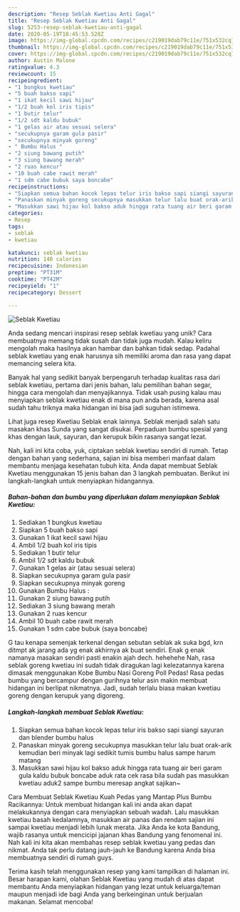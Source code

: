 ```yaml
---
description: "Resep Seblak Kwetiau Anti Gagal"
title: "Resep Seblak Kwetiau Anti Gagal"
slug: 5253-resep-seblak-kwetiau-anti-gagal
date: 2020-05-19T18:45:53.528Z
image: https://img-global.cpcdn.com/recipes/c219019dab79c11e/751x532cq70/seblak-kwetiau-foto-resep-utama.jpg
thumbnail: https://img-global.cpcdn.com/recipes/c219019dab79c11e/751x532cq70/seblak-kwetiau-foto-resep-utama.jpg
cover: https://img-global.cpcdn.com/recipes/c219019dab79c11e/751x532cq70/seblak-kwetiau-foto-resep-utama.jpg
author: Austin Malone
ratingvalue: 4.3
reviewcount: 15
recipeingredient:
- "1 bungkus kwetiau"
- "5 buah bakso sapi"
- "1 ikat kecil sawi hijau"
- "1/2 buah kol iris tipis"
- "1 butir telur"
- "1/2 sdt kaldu bubuk"
- "1 gelas air atau sesuai selera"
- "secukupnya garam gula pasir"
- "secukupnya minyak goreng"
- " Bumbu Halus "
- "2 siung bawang putih"
- "3 siung bawang merah"
- "2 ruas kencur"
- "10 buah cabe rawit merah"
- "1 sdm cabe bubuk saya boncabe"
recipeinstructions:
- "Siapkan semua bahan kocok lepas telur iris bakso sapi siangi sayuran dan blender bumbu halus"
- "Panaskan minyak goreng secukupnya masukkan telur lalu buat orak-arik kemudian beri minyak lagi sedikit tumis bumbu halus sampe harum matang"
- "Masukkan sawi hijau kol bakso aduk hingga rata tuang air beri garam gula kaldu bubuk boncabe aduk rata cek rasa bila sudah pas masukkan kwetiau aduk2 sampe bumbu meresap angkat sajikan~"
categories:
- Resep
tags:
- seblak
- kwetiau

katakunci: seblak kwetiau 
nutrition: 140 calories
recipecuisine: Indonesian
preptime: "PT31M"
cooktime: "PT42M"
recipeyield: "1"
recipecategory: Dessert

---
```



![Seblak Kwetiau](https://img-global.cpcdn.com/recipes/c219019dab79c11e/751x532cq70/seblak-kwetiau-foto-resep-utama.jpg)

Anda sedang mencari inspirasi resep seblak kwetiau yang unik? Cara membuatnya memang tidak susah dan tidak juga mudah. Kalau keliru mengolah maka hasilnya akan hambar dan bahkan tidak sedap. Padahal seblak kwetiau yang enak harusnya sih memiliki aroma dan rasa yang dapat memancing selera kita.

Banyak hal yang sedikit banyak berpengaruh terhadap kualitas rasa dari seblak kwetiau, pertama dari jenis bahan, lalu pemilihan bahan segar, hingga cara mengolah dan menyajikannya. Tidak usah pusing kalau mau menyiapkan seblak kwetiau enak di mana pun anda berada, karena asal sudah tahu triknya maka hidangan ini bisa jadi suguhan istimewa.

Lihat juga resep Kwetiau Seblak enak lainnya. Seblak menjadi salah satu masakan khas Sunda yang sangat disukai. Perpaduan bumbu spesial yang khas dengan lauk, sayuran, dan kerupuk bikin rasanya sangat lezat.


Nah, kali ini kita coba, yuk, ciptakan seblak kwetiau sendiri di rumah. Tetap dengan bahan yang sederhana, sajian ini bisa memberi manfaat dalam membantu menjaga kesehatan tubuh kita. Anda dapat membuat Seblak Kwetiau menggunakan 15 jenis bahan dan 3 langkah pembuatan. Berikut ini langkah-langkah untuk menyiapkan hidangannya.

<!--inarticleads1-->

##### Bahan-bahan dan bumbu yang diperlukan dalam menyiapkan Seblak Kwetiau:

1. Sediakan 1 bungkus kwetiau
1. Siapkan 5 buah bakso sapi
1. Gunakan 1 ikat kecil sawi hijau
1. Ambil 1/2 buah kol iris tipis
1. Sediakan 1 butir telur
1. Ambil 1/2 sdt kaldu bubuk
1. Gunakan 1 gelas air (atau sesuai selera)
1. Siapkan secukupnya garam gula pasir
1. Siapkan secukupnya minyak goreng
1. Gunakan  Bumbu Halus :
1. Gunakan 2 siung bawang putih
1. Sediakan 3 siung bawang merah
1. Gunakan 2 ruas kencur
1. Ambil 10 buah cabe rawit merah
1. Gunakan 1 sdm cabe bubuk (saya boncabe)


G tau kenapa semenjak terkenal dengan sebutan seblak ak suka bgd, krn ditmpt ak jarang ada yg enak akhirnya ak buat sendiri. Enak g enak namanya masakan sendiri pasti enakin ajah dech. hehehehe Nah, rasa seblak goreng kwetiau ini sudah tidak diragukan lagi kelezatannya karena dimasak menggunakan Kobe Bumbu Nasi Goreng Poll Pedas! Rasa pedas bumbu yang bercampur dengan gurihnya telur asin makin membuat hidangan ini berlipat nikmatnya. Jadi, sudah terlalu biasa makan kwetiau goreng dengan kerupuk yang digoreng. 

<!--inarticleads2-->

##### Langkah-langkah membuat Seblak Kwetiau:

1. Siapkan semua bahan kocok lepas telur iris bakso sapi siangi sayuran dan blender bumbu halus
1. Panaskan minyak goreng secukupnya masukkan telur lalu buat orak-arik kemudian beri minyak lagi sedikit tumis bumbu halus sampe harum matang
1. Masukkan sawi hijau kol bakso aduk hingga rata tuang air beri garam gula kaldu bubuk boncabe aduk rata cek rasa bila sudah pas masukkan kwetiau aduk2 sampe bumbu meresap angkat sajikan~


Cara Membuat Seblak Kwetiau Kuah Pedas yang Mantap Plus Bumbu Racikannya: Untuk membuat hidangan kali ini anda akan dapat melakukannya dengan cara menyiapkan sebuah wadah. Lalu masukkan kwetiau basah kedalamnya, masukkan air panas dan rendam sajian ini sampai kwetiau menjadi lebih lunak merata. Jika Anda ke kota Bandung, wajib rasanya untuk mencicipi jajanan khas Bandung yang fenomenal ini. Nah kali ini kita akan membahas resep seblak kwetiau yang pedas dan nikmat. Anda tak perlu datang jauh-jauh ke Bandung karena Anda bisa membuatnya sendiri di rumah guys. 

Terima kasih telah menggunakan resep yang kami tampilkan di halaman ini. Besar harapan kami, olahan Seblak Kwetiau yang mudah di atas dapat membantu Anda menyiapkan hidangan yang lezat untuk keluarga/teman maupun menjadi ide bagi Anda yang berkeinginan untuk berjualan makanan. Selamat mencoba!
